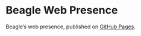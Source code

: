 # Beagle Web Presence

Beagle’s web presence, published on [GitHub Pages](https://Beagle-PSE.github.io/Beagle/branches/ManualTest).